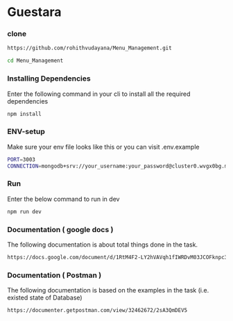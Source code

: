 # Guestara

### clone
```bash
https://github.com/rohithvudayana/Menu_Management.git
```
```bash
cd Menu_Management
```


### Installing Dependencies
Enter the following command in your cli to install all the required dependencies

```bash
npm install
```




### ENV-setup
Make sure your env file looks like this or you can visit .env.example
```bash
PORT=3003
CONNECTION=mongodb+srv://your_username:your_password@cluster0.wvgx0bg.mongodb.net/Guestara
```

### Run
Enter the below command to run in dev
```bash
npm run dev
```

### Documentation ( google docs )
The following documentation is about total things done in the task.
```bash
https://docs.google.com/document/d/1RtM4F2-LY2hVAVqh1fIWRDvM03JCOFknpc3_0yEUGwM/edit?usp=sharing
```

### Documentation ( Postman )
The following documentation is based on the examples in the task (i.e. existed state of Database)
```bash
https://documenter.getpostman.com/view/32462672/2sA3QmDEV5
```




